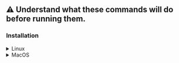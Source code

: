 ## :warning: Understand what these commands will do before running them.

### Installation

<details>
	<summary>Linux</summary>

As a normal user open a terminal and run commands:
	
Git Clone Repo to Home Directory:
~~~
git clone https://github.com/jtw023/fonts.git ~$USER/
~~~

Then as a normal user run the command:
~~~
sudo cp -rv ~$USER/fonts/ /usr/share/fonts/fonts
~~~
</details>

<details>
	<summary>MacOS</summary>

As a normal user open a terminal and run commands:
	
Git Clone Repo to Home Directory:
~~~
git clone https://github.com/jtw023/fonts.git $HOME/
~~~

Then open finder, double click the fonts, and click "install" from the font preview window that opens. After that you can remove the repo.
</details>
